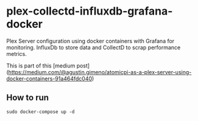 # plex-collectd-influxdb-grafana-docker

Plex Server configuration using docker containers with Grafana for monitoring. InfluxDb to store data and CollectD to scrap performance metrics.

This is part of this [medium post] (https://medium.com/@agustin.gimeno/atomicpi-as-a-plex-server-using-docker-containers-91a464fdc040)

## How to run

```
sudo docker-compose up -d
```

